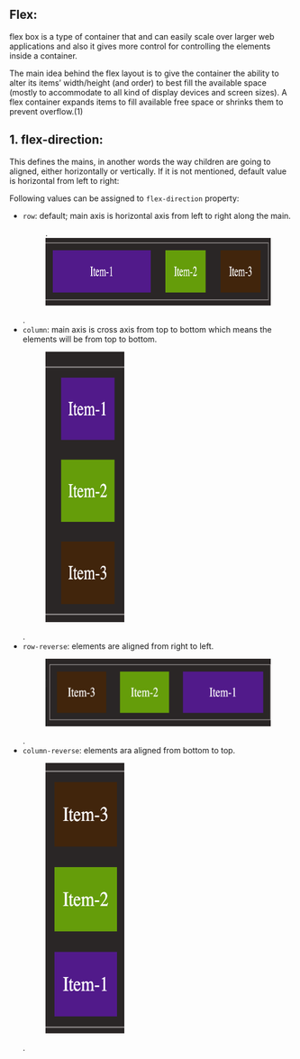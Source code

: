 ## Flex:

flex box is a type of container that and can easily scale over larger web applications and also it gives more control for controlling the elements inside a container.

The main idea behind the flex layout is to give the container the ability to alter its items’ width/height (and order) to best fill the available space (mostly to accommodate to all kind of display devices and screen sizes). A flex container expands items to fill available free space or shrinks them to prevent overflow.(1)

## 1. flex-direction:

This defines the mains, in another words the way children are going to aligned, either horizontally or vertically.
If it is not mentioned, default value is horizontal from left to right:

Following values can be assigned to `flex-direction` property:

- `row`: default; main axis is horizontal axis from left to right along the main.
  <figure>.
  <img src="../assets/direction/container.png" alt="description of row direction" height="120" width="480" />
  </figure>.
- `column`: main axis is cross axis from top to bottom which means the elements will be from top to bottom.
  <figure>
  <img src="../assets/direction/col.png" alt="description of block level elements" height="480" width="140" />
  </figure>.
- `row-reverse`: elements are aligned from right to left.
  <figure>
  <img src="../assets/direction/row-rev.png" alt="flex direction row reverse" height="120" width="480" />
  </figure>.
- `column-reverse`: elements ara aligned from bottom to top.
  <figure>
  <img src="../assets/direction/col-rev.png" alt="flex direction reverse column" height="480" width="140" />
  </figure>.
